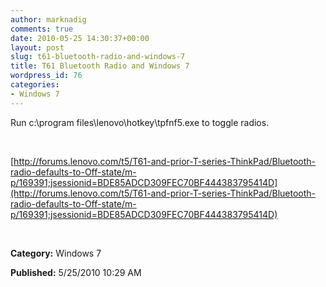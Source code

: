 ```yaml
---
author: marknadig
comments: true
date: 2010-05-25 14:30:37+00:00
layout: post
slug: t61-bluetooth-radio-and-windows-7
title: T61 Bluetooth Radio and Windows 7
wordpress_id: 76
categories:
- Windows 7
---
```


Run c:\program files\lenovo\hotkey\tpfnf5.exe to toggle radios.




 




[http://forums.lenovo.com/t5/T61-and-prior-T-series-ThinkPad/Bluetooth-radio-defaults-to-Off-state/m-p/169391;jsessionid=BDE85ADCD309FEC70BF444383795414D](http://forums.lenovo.com/t5/T61-and-prior-T-series-ThinkPad/Bluetooth-radio-defaults-to-Off-state/m-p/169391;jsessionid=BDE85ADCD309FEC70BF444383795414D)




 




**Category:** Windows 7




**Published:** 5/25/2010 10:29 AM



